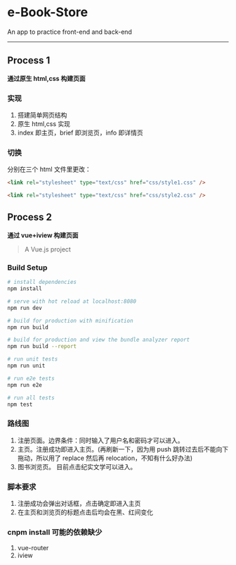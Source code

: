# e-Book-Store

An app to practice front-end and back-end

---

## Process 1

**通过原生 html,css 构建页面**

### 实现

1. 搭建简单网页结构
2. 原生 html,css 实现
3. index 即主页，brief 即浏览页，info 即详情页

### 切换

分别在三个 html 文件里更改：

```html
<link rel="stylesheet" type="text/css" href="css/style1.css" />
```

```html
<link rel="stylesheet" type="text/css" href="css/style2.css" />
```

## Process 2

**通过 vue+iview 构建页面**

> A Vue.js project

### Build Setup

```bash
# install dependencies
npm install

# serve with hot reload at localhost:8080
npm run dev

# build for production with minification
npm run build

# build for production and view the bundle analyzer report
npm run build --report

# run unit tests
npm run unit

# run e2e tests
npm run e2e

# run all tests
npm test
```

### 路线图

1. 注册页面。边界条件：同时输入了用户名和密码才可以进入。
2. 主页。注册成功即进入主页。(再刷新一下，因为用 push 跳转过去后不能向下拖动，所以用了 replace 然后再 relocation，不知有什么好办法)
3. 图书浏览页。 目前点击纪实文学可以进入。

### 脚本要求

1. 注册成功会弹出对话框，点击确定即进入主页
2. 在主页和浏览页的标题点击后均会在黑、红间变化

### cnpm install 可能的依赖缺少

1. vue-router
2. iview
